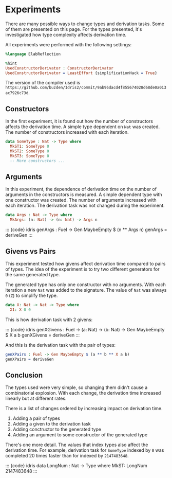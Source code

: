 # Experiments

There are many possible ways to change types and derivation tasks.
Some of them are presented on this page.
For the types presented, it's investigated how type complexity affects derivation time.

All experiments were performed with the following settings:

<!-- idris
import Deriving.DepTyCheck.Gen
-->

```idris
%language ElabReflection

%hint
UsedConstructorDerivator : ConstructorDerivator
UsedConstructorDerivator = LeastEffort {simplificationHack = True}
```

The version of the compiler used is `https://github.com/buzden/Idris2/commit/9ab96dacd4f855674028d68de0a013ac7926c73d`.

## Constructors

In the first experiment, it is found out how the number of constructors affects the derivation time.
A simple type dependent on `Nat` was created.
The number of constructors increased with each iteration.

```idris
data SomeType : Nat -> Type where
  MkST1: SomeType 0
  MkST2: SomeType 0
  MkST3: SomeType 0
  -- More constructors ...
```

## Arguments

In this experiment, the dependence of derivation time on the number of arguments in the constructors is measured.
A simple dependent type with one constructor was created.
The number of arguments increased with each iteration.
The derivation task was not changed during the experiment.

```idris
data Args : Nat -> Type where
  MkArgs: (n: Nat) -> (n: Nat) -> Args n
```

::: {code} idris
genArgs : Fuel -> Gen MaybeEmpty $ (n ** Args n)
genArgs = deriveGen
:::

## Givens vs Pairs

This experiment tested how givens affect derivation time compared to pairs of types.
The idea of the experiment is to try two different generators for the same generated type.

The generated type has only one constructor with no arguments.
With each iteration a new `Nat` was added to the signature.
The value of `Nat` was always `0` (`Z`) to simplify the type.

```idris
data X: Nat -> Nat -> Type where
  X1: X 0 0
```

This is how derivation task with 2 givens:

::: {code} idris
genXGivens : Fuel -> (a: Nat) -> (b: Nat) -> Gen MaybeEmpty $ X a b
genXGivens = deriveGen
:::

And this is the derivation task with the pair of types:

``` idris <!--- The space between backticks and idris is obligated! So linter understands that it's a code-block, but the code doesn't compile --->
genXPairs : Fuel -> Gen MaybeEmpty $ (a ** b ** X a b)
genXPairs = deriveGen
```

## Conclusion

The types used were very simple, so changing them didn't cause a combinatorial explosion.
With each change, the derivation time increased linearly but at different rates.

There is a list of changes ordered by increasing impact on derivation time.

1. Adding a pair of types
2. Adding a given to the derivation task
3. Adding conctructor to the generated type
4. Adding an argument to some constructor of the generated type

There's one more detail. The values that index types also affect the derivation time.
For example, derivation task for `SomeType` indexed by `0` was completed 20 times faster than for indexed by `2147483648`.

::: {code} idris
data LongNum : Nat -> Type where
  MkST: LongNum 2147483648
:::
